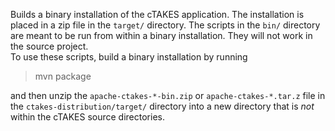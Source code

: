 Builds a binary installation of the cTAKES application.
The installation is placed in a zip file in the ```target/``` directory. 
The scripts in the ```bin/``` directory are meant to be run from within a binary installation. 
They will not work in the source project.  
To use these scripts, build a binary installation by running
>  mvn package

and then unzip the ```apache-ctakes-*-bin.zip``` or ```apache-ctakes-*.tar.z``` file in the ```ctakes-distribution/target/``` 
directory into a new directory that is _not_ within the cTAKES source directories.